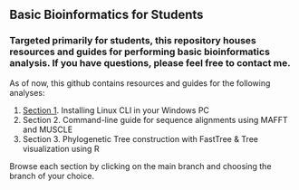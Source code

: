 ## Basic Bioinformatics for Students
### Targeted primarily for students, this repository houses resources and guides for performing basic bioinformatics analysis. If you have questions, please feel free to contact me. 

As of now, this github contains resources and guides for the following analyses:

1. [Section 1](https://github.com/demboc/basic_bioinfo/tree/Section-1). Installing Linux CLI in your Windows PC
2. Section 2. Command-line guide for sequence alignments using MAFFT and MUSCLE
3. Section 3. Phylogenetic Tree construction with FastTree & Tree visualization using R

Browse each section by clicking on the main branch and choosing the branch of your choice.
